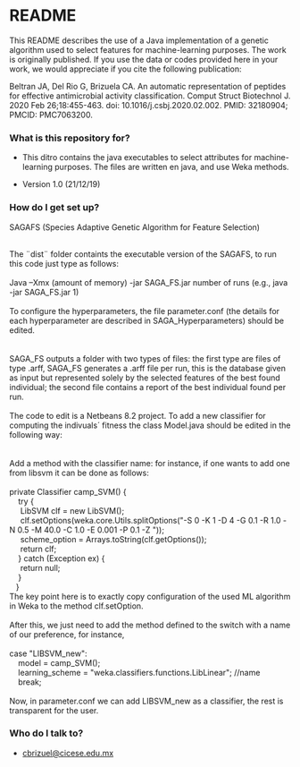 # README #

This README describes the use of a Java implementation of a genetic algorithm used to select features for machine-learning purposes. The work is originally published. If you use the data or codes provided here in your work, we would appreciate if you cite the following publication:

Beltran JA, Del Rio G, Brizuela CA. An automatic representation of peptides for effective antimicrobial activity classification. Comput Struct Biotechnol J. 2020 Feb 26;18:455-463. doi: 10.1016/j.csbj.2020.02.002. PMID: 32180904; PMCID: PMC7063200.

### What is this repository for? ###

* This ditro contains the java executables to select attributes for machine-learning purposes. The files are written en java, and use Weka methods.

* Version 1.0 (21/12/19)

### How do I get set up? ###

SAGAFS (Species Adaptive Genetic Algorithm for Feature Selection)<br><br>

The ¨dist¨ folder containts the executable version of the SAGAFS, to run this code just type as follows:<br><br>
Java –Xmx (amount of memory) -jar SAGA_FS.jar number of runs (e.g., java -jar SAGA_FS.jar  1) <br><br>
To configure the hyperparameters, the file parameter.conf (the details for each hyperparameter are  described in SAGA_Hyperparameters) should be edited. <br><br><br>
SAGA_FS outputs a folder with two types of files: the first type are files of type .arff, SAGA_FS generates a .arff file per run, this is the database given as input but represented solely by the selected features of the best found individual; the second file contains a report of the best individual found per run. <br><br>
The code to edit is a Netbeans 8.2 project. To add a new classifier for computing the indivuals´ fitness the class Model.java should be edited in the following way:<br><br><br>
Add a method with the classifier name: for instance, if one wants to add one from libsvm it can be done as follows:<br><br>
private Classifier camp_SVM() {<br>
&nbsp;&nbsp;&nbsp;&nbsp;try {<br>
&nbsp;&nbsp;&nbsp;&nbsp;&nbsp;LibSVM clf = new LibSVM();<br>
&nbsp;&nbsp;&nbsp;&nbsp;&nbsp;clf.setOptions(weka.core.Utils.splitOptions("-S 0 -K 1 -D 4 -G 0.1 -R 1.0 -N 0.5 -M 40.0 -C 1.0 -E 0.001 -P 0.1 -Z "));<br>
&nbsp;&nbsp;&nbsp;&nbsp;&nbsp;scheme_option = Arrays.toString(clf.getOptions());<br>
&nbsp;&nbsp;&nbsp;&nbsp;&nbsp;return clf;<br>
&nbsp;&nbsp;&nbsp;&nbsp;} catch (Exception ex) {<br>
&nbsp;&nbsp;&nbsp;&nbsp;&nbsp;return null;<br>
&nbsp;&nbsp;&nbsp;&nbsp;}<br>
&nbsp;&nbsp;&nbsp;}<br>
The key point here is to exactly copy configuration of the used ML algorithm in Weka to the method clf.setOption.<br><br>
After this, we just need to add the method defined to the switch with a name of our preference, for instance,<br><br>
case "LIBSVM_new":<br>
&nbsp;&nbsp;&nbsp;&nbsp;model = camp_SVM();<br>
&nbsp;&nbsp;&nbsp;&nbsp;learning_scheme = "weka.classifiers.functions.LibLinear"; //name <br>
&nbsp;&nbsp;&nbsp;&nbsp;break;<br><br>
Now, in parameter.conf we can add LIBSVM_new as a classifier, the rest is transparent for the user.<br>

### Who do I talk to? ###

* cbrizuel@cicese.edu.mx
